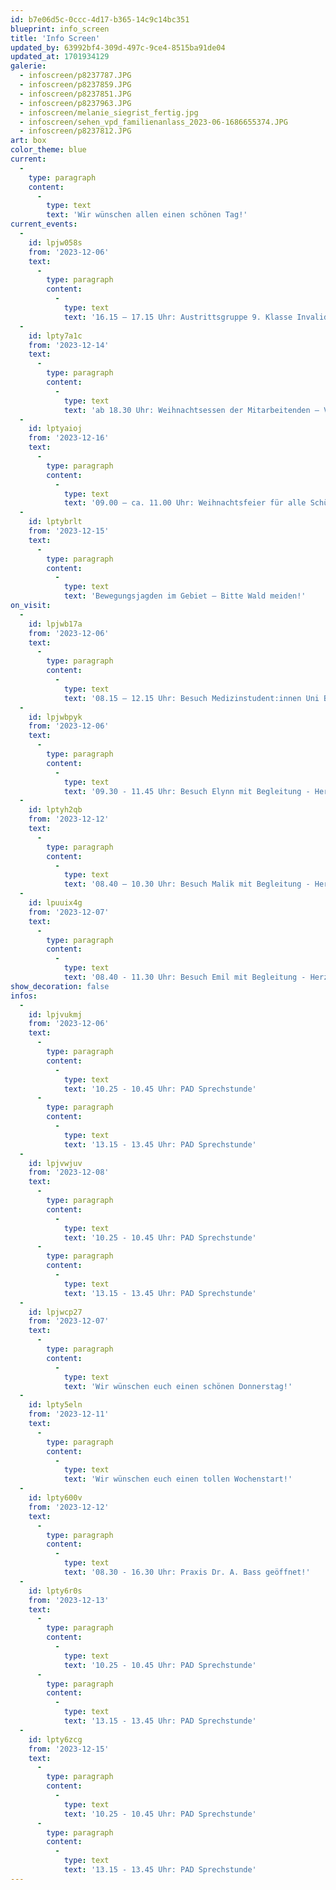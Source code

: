 ```yaml
---
id: b7e06d5c-0ccc-4d17-b365-14c9c14bc351
blueprint: info_screen
title: 'Info Screen'
updated_by: 63992bf4-309d-497c-9ce4-8515ba91de04
updated_at: 1701934129
galerie:
  - infoscreen/p8237787.JPG
  - infoscreen/p8237859.JPG
  - infoscreen/p8237851.JPG
  - infoscreen/p8237963.JPG
  - infoscreen/melanie_siegrist_fertig.jpg
  - infoscreen/sehen_vpd_familienanlass_2023-06-1686655374.JPG
  - infoscreen/p8237812.JPG
art: box
color_theme: blue
current:
  -
    type: paragraph
    content:
      -
        type: text
        text: 'Wir wünschen allen einen schönen Tag!'
current_events:
  -
    id: lpjw058s
    from: '2023-12-06'
    text:
      -
        type: paragraph
        content:
          -
            type: text
            text: '16.15 – 17.15 Uhr: Austrittsgruppe 9. Klasse Invalidenversicherung, Gruppe A+B, Aula – Viel Vergnügen!'
  -
    id: lpty7a1c
    from: '2023-12-14'
    text:
      -
        type: paragraph
        content:
          -
            type: text
            text: 'ab 18.30 Uhr: Weihnachtsessen der Mitarbeitenden – Viel Vergnügen!'
  -
    id: lptyaioj
    from: '2023-12-16'
    text:
      -
        type: paragraph
        content:
          -
            type: text
            text: '09.00 – ca. 11.00 Uhr: Weihnachtsfeier für alle Schüler:innen und Eltern - Viel Vergnügen!'
  -
    id: lptybrlt
    from: '2023-12-15'
    text:
      -
        type: paragraph
        content:
          -
            type: text
            text: 'Bewegungsjagden im Gebiet – Bitte Wald meiden!'
on_visit:
  -
    id: lpjwb17a
    from: '2023-12-06'
    text:
      -
        type: paragraph
        content:
          -
            type: text
            text: '08.15 – 12.15 Uhr: Besuch Medizinstudent:innen Uni Basel – Herzlich willkommen!'
  -
    id: lpjwbpyk
    from: '2023-12-06'
    text:
      -
        type: paragraph
        content:
          -
            type: text
            text: '09.30 - 11.45 Uhr: Besuch Elynn mit Begleitung - Herzlich willkommen!'
  -
    id: lptyh2qb
    from: '2023-12-12'
    text:
      -
        type: paragraph
        content:
          -
            type: text
            text: '08.40 – 10.30 Uhr: Besuch Malik mit Begleitung - Herzlich willkommen!'
  -
    id: lpuuix4g
    from: '2023-12-07'
    text:
      -
        type: paragraph
        content:
          -
            type: text
            text: '08.40 - 11.30 Uhr: Besuch Emil mit Begleitung - Herzlich willkommen!'
show_decoration: false
infos:
  -
    id: lpjvukmj
    from: '2023-12-06'
    text:
      -
        type: paragraph
        content:
          -
            type: text
            text: '10.25 - 10.45 Uhr: PAD Sprechstunde'
      -
        type: paragraph
        content:
          -
            type: text
            text: '13.15 - 13.45 Uhr: PAD Sprechstunde'
  -
    id: lpjvwjuv
    from: '2023-12-08'
    text:
      -
        type: paragraph
        content:
          -
            type: text
            text: '10.25 - 10.45 Uhr: PAD Sprechstunde'
      -
        type: paragraph
        content:
          -
            type: text
            text: '13.15 - 13.45 Uhr: PAD Sprechstunde'
  -
    id: lpjwcp27
    from: '2023-12-07'
    text:
      -
        type: paragraph
        content:
          -
            type: text
            text: 'Wir wünschen euch einen schönen Donnerstag!'
  -
    id: lpty5eln
    from: '2023-12-11'
    text:
      -
        type: paragraph
        content:
          -
            type: text
            text: 'Wir wünschen euch einen tollen Wochenstart!'
  -
    id: lpty600v
    from: '2023-12-12'
    text:
      -
        type: paragraph
        content:
          -
            type: text
            text: '08.30 - 16.30 Uhr: Praxis Dr. A. Bass geöffnet!'
  -
    id: lpty6r0s
    from: '2023-12-13'
    text:
      -
        type: paragraph
        content:
          -
            type: text
            text: '10.25 - 10.45 Uhr: PAD Sprechstunde'
      -
        type: paragraph
        content:
          -
            type: text
            text: '13.15 - 13.45 Uhr: PAD Sprechstunde'
  -
    id: lpty6zcg
    from: '2023-12-15'
    text:
      -
        type: paragraph
        content:
          -
            type: text
            text: '10.25 - 10.45 Uhr: PAD Sprechstunde'
      -
        type: paragraph
        content:
          -
            type: text
            text: '13.15 - 13.45 Uhr: PAD Sprechstunde'
---
```


